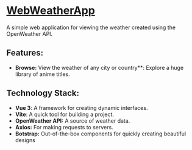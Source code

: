 # [WebWeatherApp](https://sve1tik.github.io/WebWeatherApp/)
 A simple web application for viewing the weather created using the OpenWeather API.

## Features:

- **Browse:** View the weather of any city or country**: Explore a huge library of anime titles.

## Technology Stack:

- **Vue 3**: A framework for creating dynamic interfaces.
- **Vite**: A quick tool for building a project.
- **OpenWeather API:** A source of weather data.
- **Axios:** For making requests to servers.
- **Botstrap:** Out-of-the-box components for quickly creating beautiful designs

  
